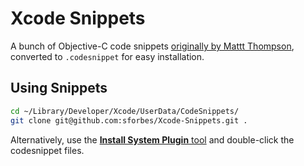 # Xcode Snippets

A bunch of Objective-C code snippets [originally by Mattt Thompson](https://github.com/mattt/Xcode-Snippets), converted to `.codesnippet` for easy installation.

## Using Snippets

```bash
cd ~/Library/Developer/Xcode/UserData/CodeSnippets/
git clone git@github.com:sforbes/Xcode-Snippets.git .
```

Alternatively, use the [**Install System Plugin** tool](https://github.com/n-b/InstallSystemPlugins) and double-click the codesnippet files.
